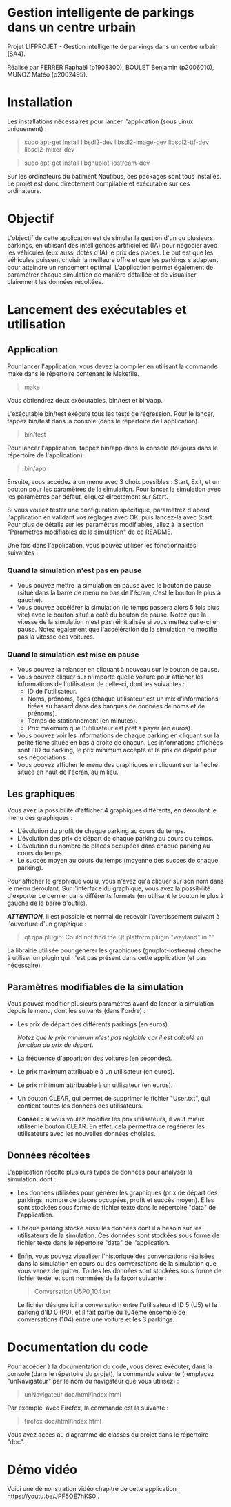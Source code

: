 # **Gestion intelligente de parkings dans un centre urbain**

Projet LIFPROJET - Gestion intelligente de parkings dans un centre urbain (SA4).

Réalisé par FERRER Raphaël (p1908300), BOULET Benjamin (p2006010), MUNOZ Matéo (p2002495).

# Installation
Les installations nécessaires pour lancer l'application (sous Linux uniquement) :
>sudo apt-get install libsdl2-dev libsdl2-image-dev libsdl2-ttf-dev libsdl2-mixer-dev

>sudo apt-get install libgnuplot-iostream-dev

Sur les ordinateurs du batîment Nautibus, ces packages sont tous installés. Le projet est donc directement compilable et exécutable sur ces ordinateurs.

# Objectif

L'objectif de cette application est de simuler la gestion d'un ou plusieurs parkings, en utilisant des intelligences artificielles (IA) pour négocier avec les véhicules (eux aussi dotés d'IA) le prix des places. Le but est que les véhicules puissent choisir la meilleure offre et que les parkings s'adaptent pour atteindre un rendement optimal. L'application permet également de paramétrer chaque simulation de manière détaillée et de visualiser clairement les données récoltées.
# Lancement des exécutables et utilisation

## Application
Pour lancer l'application, vous devez la compiler en utilisant la commande make dans le répertoire contenant le Makefile.
>make

Vous obtiendrez deux exécutables, bin/test et bin/app.

L'exécutable bin/test exécute tous les tests de régression. Pour le lancer, tappez bin/test dans la console (dans le répertoire de l'application).
>bin/test

Pour lancer l'application, tappez bin/app dans la console (toujours dans le répertoire de l'application).
>bin/app

Ensuite, vous accédez à un menu avec 3 choix possibles : Start, Exit, et un bouton pour les paramètres de la simulation. Pour lancer la simulation avec les paramètres par défaut, cliquez directement sur Start. 

Si vous voulez tester une configuration spécifique, paramétrez d'abord l'application en validant vos réglages avec OK, puis lancez-la avec Start. Pour plus de détails sur les paramètres modifiables, allez à la section "Paramètres modifiables de la simulation" de ce README.

Une fois dans l'application, vous pouvez utiliser les fonctionnalités suivantes :
### Quand la simulation n'est pas en pause
- Vous pouvez mettre la simulation en pause avec le bouton de pause (situé dans la barre de menu en bas de l'écran, c'est le bouton le plus à gauche).
- Vous pouvez accélérer la simulation (le temps passera alors 5 fois plus vite) avec le bouton situé à coté du bouton de pause. Notez que la vitesse de la simulation n'est pas réinitialisée si vous mettez celle-ci en pause. Notez également que l'accélération de la simulation ne modifie pas la vitesse des voitures.

### Quand la simulation est mise en pause
- Vous pouvez la relancer en cliquant à nouveau sur le bouton de pause.
- Vous pouvez cliquer sur n'importe quelle voiture pour afficher les informations de l'utilisateur de celle-ci, dont les suivantes :
    - ID de l'utilisateur.
    - Noms, prénoms, âges (chaque utilisateur est un mix d'informations tirées au hasard dans des banques de données de noms et de prénoms).
    - Temps de stationnement (en minutes).
    - Prix maximum que l'utilisateur est prêt à payer (en euros).
- Vous pouvez voir les informations de chaque parking en cliquant sur la petite fiche située en bas à droite de chacun. Les informations affichées sont l'ID du parking, le prix minimum accepté et le prix de départ pour ses négociations.
- Vous pouvez afficher le menu des graphiques en cliquant sur la flèche située en haut de l'écran, au milieu.
## Les graphiques
Vous avez la possibilité d'afficher 4 graphiques différents, en déroulant le menu des graphiques :
- L'évolution du profit de chaque parking au cours du temps.
- L'évolution des prix de départ de chaque parking au cours du temps.
- L'évolution du nombre de places occupées dans chaque parking au cours du temps.
- Le succès moyen au cours du temps (moyenne des succès de chaque parking).

Pour afficher le graphique voulu, vous n'avez qu'à cliquer sur son nom dans le menu déroulant.
Sur l'interface du graphique, vous avez la possibilité d'exporter ce dernier dans différents formats (en utilisant le bouton le plus à gauche de la barre d'outils).

***ATTENTION***, il est possible et normal de recevoir l'avertissement suivant à l'ouverture d'un graphique : 
>qt.qpa.plugin: Could not find the Qt platform plugin "wayland" in ""

La librairie utilisée pour générer les graphiques (gnuplot-iostream) cherche à utiliser un plugin qui n'est pas présent dans cette application (et pas nécessaire).

## Paramètres modifiables de la simulation
Vous pouvez modifier plusieurs paramètres avant de lancer la simulation depuis le menu, dont les suivants (dans l'ordre) :
- Les prix de départ des différents parkings (en euros).

    *Notez que le prix minimum n'est pas réglable car il est calculé en fonction du prix de départ.*
- La fréquence d'apparition des voitures (en secondes).
- Le prix maximum attribuable à un utilisateur (en euros).
- Le prix minimum attribuable à un utilisateur (en euros).
- Un bouton CLEAR, qui permet de supprimer le fichier "User.txt", qui contient toutes les données des utilisateurs.

    **Conseil :** si vous voulez modifier les prix utilisateurs, il vaut mieux utiliser le bouton CLEAR. En effet, cela permettra de regénérer les utilisateurs avec les nouvelles données choisies.

## Données récoltées
L'application récolte plusieurs types de données pour analyser la simulation, dont :
- Les données utilisées pour générer les graphiques (prix de départ des parkings, nombre de places occupées, profit et succès moyen). Elles sont stockées sous forme de fichier texte dans le répertoire "data" de l'application.
- Chaque parking stocke aussi les données dont il a besoin sur les utilisateurs de la simulation. Ces données sont stockées sous forme de fichier texte dans le répertoire "data" de l'application.
- Enfin, vous pouvez visualiser l'historique des conversations réalisées dans la simulation en cours ou des conversations de la simulation que vous venez de quitter. Toutes les données sont stockées sous forme de fichier texte, et sont nommées de la façon suivante :
    >Conversation U5P0_104.txt

    Le fichier désigne ici la conversation entre l'utilisateur d'ID 5 (U5) et le parking d'ID 0 (P0), et il fait partie du 104ème ensemble de conversations (104) entre une voiture et les 3 parkings.

# Documentation du code
Pour accéder à la documentation du code, vous devez exécuter, dans la console (dans le répertoire du projet), la commande suivante (remplacez "unNavigateur" par le nom du navigateur que vous utilisez) :
>unNavigateur doc/html/index.html

Par exemple, avec Firefox, la commande est la suivante :
>firefox doc/html/index.html

Vous avez accès au diagramme de classes du projet dans le répertoire "doc".

# Démo vidéo
Voici une démonstration vidéo chapitré de cette application : https://youtu.be/JPF5OE7hKS0 .
